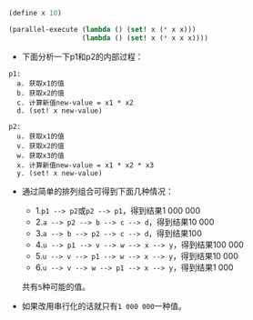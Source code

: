 ```scheme
(define x 10)

(parallel-execute (lambda () (set! x (* x x)))
                  (lambda () (set! x (* x x x))))

```
- 下面分析一下p1和p2的内部过程：
```
p1:
  a. 获取x1的值
  b. 获取x2的值
  c. 计算新值new-value = x1 * x2
  d. (set! x new-value)

p2:
  u. 获取x1的值
  v. 获取x2的值
  w. 获取x3的值
  x. 计算新值new-value = x1 * x2 * x3
  y. (set! x new-value)
```
- 通过简单的排列组合可得到下面几种情况：
    - 1.`p1 --> p2`或`p2 --> p1`，得到结果1 000 000
    - 2.`a --> p2 --> b --> c --> d`，得到结果10 000
    - 3.`a --> b --> p2 --> c --> d`，得到结果100
    - 4.`u --> p1 --> v --> w --> x --> y`，得到结果100 000
    - 5.`u --> v --> p1 --> w --> x --> y`，得到结果10 000
    - 6.`u --> v --> w --> p1 --> x --> y`，得到结果1 000
    
    共有`5`种可能的值。
- 如果改用串行化的话就只有`1 000 000`一种值。